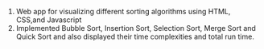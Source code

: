 1. Web app for visualizing different sorting algorithms using HTML, CSS,and Javascript
2. Implemented Bubble Sort, Insertion Sort, Selection Sort, Merge Sort and Quick Sort and also displayed their time complexities and total run time.
